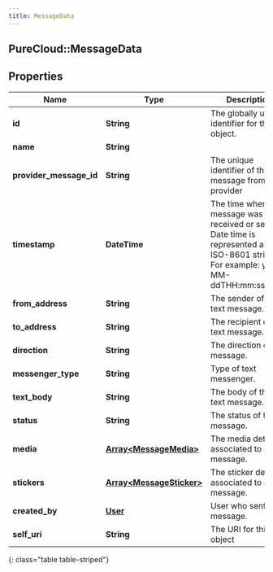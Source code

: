 ```yaml
---
title: MessageData
---
```

## PureCloud::MessageData

## Properties

|Name | Type | Description | Notes|
|------------ | ------------- | ------------- | -------------|
| **id** | **String** | The globally unique identifier for the object. | [optional] |
| **name** | **String** |  | [optional] |
| **provider_message_id** | **String** | The unique identifier of the message from provider | [optional] |
| **timestamp** | **DateTime** | The time when the message was received or sent. Date time is represented as an ISO-8601 string. For example: yyyy-MM-ddTHH:mm:ss.SSSZ | |
| **from_address** | **String** | The sender of the text message. | [optional] |
| **to_address** | **String** | The recipient of the text message. | [optional] |
| **direction** | **String** | The direction of the message. | [optional] |
| **messenger_type** | **String** | Type of text messenger. | [optional] |
| **text_body** | **String** | The body of the text message. | |
| **status** | **String** | The status of the message. | |
| **media** | [**Array&lt;MessageMedia&gt;**](MessageMedia.html) | The media details associated to a message. | [optional] |
| **stickers** | [**Array&lt;MessageSticker&gt;**](MessageSticker.html) | The sticker details associated to a message. | [optional] |
| **created_by** | [**User**](User.html) | User who sent this message. | [optional] |
| **self_uri** | **String** | The URI for this object | [optional] |
{: class="table table-striped"}


